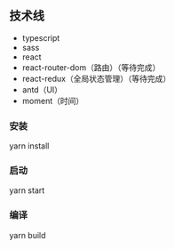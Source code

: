 ## 技术线
  * typescript
  * sass
  * react
  * react-router-dom（路由）（等待完成） 
  * react-redux（全局状态管理）（等待完成） 
  * antd（UI）
  * moment（时间）

### 安装
yarn install

### 启动
yarn start

### 编译
yarn build
